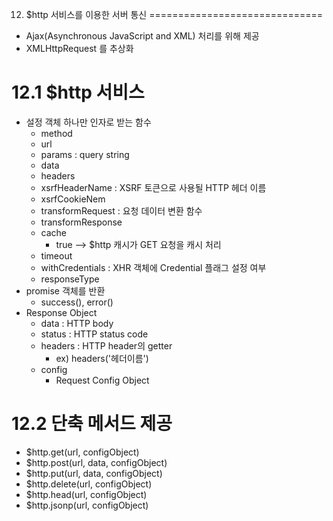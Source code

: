12. $http 서비스를 이용한 서버 통신
==============================
- Ajax(Asynchronous JavaScript and XML) 처리를 위해 제공
- XMLHttpRequest 를 추상화 

# 12.1 $http 서비스
- 설정 객체 하나만 인자로 받는 함수
    - method
    - url
    - params : query string
    - data
    - headers
    - xsrfHeaderName : XSRF 토큰으로 사용될 HTTP 헤더 이름
    - xsrfCookieNem
    - transformRequest : 요청 데이터 변환 함수
    - transformResponse
    - cache
        - true --> $http 캐시가 GET 요청을 캐시 처리
    - timeout
    - withCredentials : XHR 객체에 Credential 플래그 설정 여부 
    - responseType
- promise 객체를 반환
    - success(), error()
- Response Object
    - data : HTTP body
    - status : HTTP status code
    - headers : HTTP header의 getter
        - ex) headers('헤더이름')
    - config
        - Request Config Object


# 12.2 단축 메서드 제공
- $http.get(url, configObject)
- $http.post(url, data, configObject)
- $http.put(url, data, configObject)
- $http.delete(url, configObject)
- $http.head(url, configObject)
- $http.jsonp(url, configObject)
